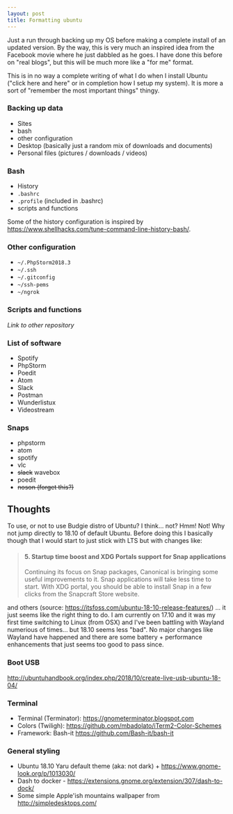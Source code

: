 ```yaml
---
layout: post
title: Formatting ubuntu
---
```


Just a run through backing up my OS before making a complete install of an updated version. By the way, this is very much an inspired idea from the Facebook movie where he just dabbled as he goes. I have done this before on "real blogs", but this will be much more like a "for me" format.

This is in no way a complete writing of what I do when I install Ubuntu ("click here and here" or in completion how I setup my system). It is more a sort of "remember the most important things" thingy.

### Backing up data

- Sites
- bash
- other configuration
- Desktop (basically just a random mix of downloads and documents)
- Personal files (pictures / downloads / videos)

### Bash

- History
- `.bashrc`
- `.profile` (included in .bashrc)
- scripts and functions

Some of the history configuration is inspired by https://www.shellhacks.com/tune-command-line-history-bash/.

### Other configuration

- `~/.PhpStorm2018.3`
- `~/.ssh`
- `~/.gitconfig`
- `~/ssh-pems`
- `~/ngrok`

### Scripts and functions

_Link to other repository_

### List of software

- Spotify
- PhpStorm
- Poedit
- Atom
- Slack
- Postman
- Wunderlistux
- Videostream

### Snaps

- phpstorm
- atom
- spotify
- vlc
- ~~slack~~ wavebox
- poedit
- ~~noson (forget this?)~~

## Thoughts

To use, or not to use Budgie distro of Ubuntu? I think... not? Hmm! Not! Why not jump directly to 18.10 of default Ubuntu.
Before doing this I basically though that I would start to just stick with LTS but with changes like: 

> #### 5. Startup time boost and XDG Portals support for Snap applications
> Continuing its focus on Snap packages, Canonical is bringing some useful improvements to it. Snap applications will take less time to start. With XDG portal, you should be able to install Snap in a few clicks from the Snapcraft Store website.

and others (source: https://itsfoss.com/ubuntu-18-10-release-features/) ... it just seems like the right thing to do. I am currently on 17.10 and it was my first time switching to Linux (from OSX) and I've been battling with Wayland numerious of times... but 18.10 seems less "bad". No major changes like Wayland have happened and there are some battery + performance enhancements that just seems too good to pass since.

### Boot USB

http://ubuntuhandbook.org/index.php/2018/10/create-live-usb-ubuntu-18-04/

### Terminal

* Terminal (Terminator): https://gnometerminator.blogspot.com
* Colors (Twiligh): https://github.com/mbadolato/iTerm2-Color-Schemes
* Framework: Bash-it https://github.com/Bash-it/bash-it

### General styling

* Ubuntu 18.10 Yaru default theme (aka: not dark) + https://www.gnome-look.org/p/1013030/
* Dash to docker - https://extensions.gnome.org/extension/307/dash-to-dock/
* Some simple Apple'ish mountains wallpaper from http://simpledesktops.com/
